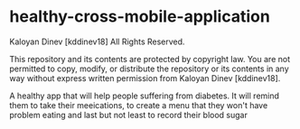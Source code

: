 # healthy-cross-mobile-application

Kaloyan Dinev [kddinev18] All Rights Reserved.

This repository and its contents are protected by copyright law. You are not permitted to copy, modify, or distribute the repository or its contents in any way without express written permission from Kaloyan Dinev [kddinev18].

A healthy app that will help people suffering from diabetes. It will remind them to take their meeications, to create a menu that they won't have problem eating and last but not least to record their blood sugar 
